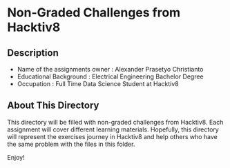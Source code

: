 # Non-Graded Challenges from Hacktiv8
## Description

* Name of the assignments owner : Alexander Prasetyo Christianto
* Educational Background : Electrical Engineering Bachelor Degree
* Occupation : Full Time Data Science Student at Hacktiv8

## About This Directory

This directory will be filled with non-graded challenges from Hacktiv8. Each assignment will cover different learning materials. Hopefully, this directory will represent the exercises journey in Hacktiv8 and help others who have the same problem with the files in this folder.

Enjoy!
